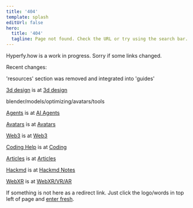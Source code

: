 ```yaml
---
title: '404'
template: splash
editUrl: false
hero:
  title: '404'
  tagline: Page not found. Check the URL or try using the search bar.
---
```


Hyperfy.how is a work in progress.  Sorry if some links changed.

Recent changes:

'resources' section was removed and integrated into 'guides'

[3d design](resources/3d-design) is at [3d design](guides/3d)

blender/models/optimizing/avatars/tools

[Agents](resources/agents) is at [AI Agents](guides/ai/agents)

[Avatars](resources/avatars) is at [Avatars](guides/3d/avatars)

[Web3](resources/web3) is at [Web3](guides/web3)

[Coding Help](resources/coding) is at [Coding](guides/coding)

[Articles](resouces/zarticles) is at [Articles](guides/articles)

[Hackmd](resources/hackmd) is at [Hackmd Notes](guides/hackmd)

[WebXR](resources/webxr) is at [WebXR/VR/AR](guides/webxr)

If something is not here as a redirect link.  Just click the logo/words in top left of page and [enter fresh](quickstart/installation).